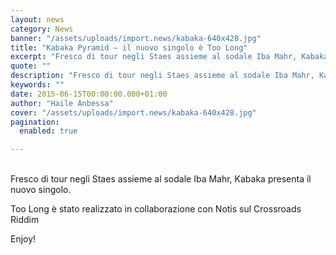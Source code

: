 ```yaml
---
layout: news
category: News
banner: "/assets/uploads/import.news/kabaka-640x428.jpg"
title: "Kabaka Pyramid – il nuovo singolo è Too Long"
excerpt: "Fresco di tour negli Staes assieme al sodale Iba Mahr, Kabaka presenta il nuovo singolo. Too Long è stato realizzato in collaborazione con Notis  sul Crossroads Riddim Enjoy!"
quote: ""
description: "Fresco di tour negli Staes assieme al sodale Iba Mahr, Kabaka presenta il nuovo singolo. Too Long è stato realizzato in collaborazione con Notis  sul Crossroads Riddim Enjoy!"
keywords: ""
date: 2015-06-15T00:00:00.000+01:00
author: "Haile Anbessa"
cover: "/assets/uploads/import.news/kabaka-640x428.jpg"
pagination:
  enabled: true

---
```


[](https://hotmc.com/wp-content/uploads/2015/06/kabaka.jpg)  
Fresco di tour negli Staes assieme al sodale Iba Mahr, Kabaka presenta il nuovo singolo.

Too Long è stato realizzato in collaborazione con Notis sul Crossroads Riddim

Enjoy!